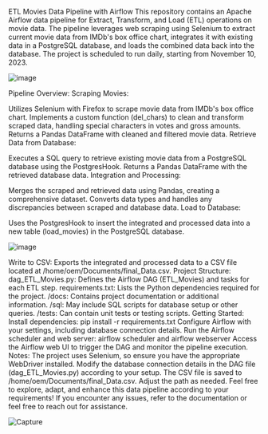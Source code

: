 ETL Movies Data Pipeline with Airflow
This repository contains an Apache Airflow data pipeline for Extract, Transform, and Load (ETL) operations on movie data. The pipeline leverages web scraping using Selenium to extract current movie data from IMDb's box office chart, integrates it with existing data in a PostgreSQL database, and loads the combined data back into the database. The project is scheduled to run daily, starting from November 10, 2023.

![image](https://github.com/Ataa55/ETL-IMDb-Movies-Pipeline/assets/115408306/eb042d25-d19d-4194-a0dc-88c514f9f6eb)

Pipeline Overview:
Scraping Movies:

Utilizes Selenium with Firefox to scrape movie data from IMDb's box office chart.
Implements a custom function (del_chars) to clean and transform scraped data, handling special characters in votes and gross amounts.
Returns a Pandas DataFrame with cleaned and filtered movie data.
Retrieve Data from Database:

Executes a SQL query to retrieve existing movie data from a PostgreSQL database using the PostgresHook.
Returns a Pandas DataFrame with the retrieved database data.
Integration and Processing:

Merges the scraped and retrieved data using Pandas, creating a comprehensive dataset.
Converts data types and handles any discrepancies between scraped and database data.
Load to Database:

Uses the PostgresHook to insert the integrated and processed data into a new table (load_movies) in the PostgreSQL database.

![image](https://github.com/Ataa55/ETL-IMDb-Movies-Pipeline/assets/115408306/d656544f-b8ae-4550-b5c1-0d81f4dab50a)

Write to CSV:
Exports the integrated and processed data to a CSV file located at /home/oem/Documents/final_Data.csv.
Project Structure:
dag_ETL_Movies.py: Defines the Airflow DAG (ETL_Movies) and tasks for each ETL step.
requirements.txt: Lists the Python dependencies required for the project.
/docs: Contains project documentation or additional information.
/sql: May include SQL scripts for database setup or other queries.
/tests: Can contain unit tests or testing scripts.
Getting Started:
Install dependencies: pip install -r requirements.txt
Configure Airflow with your settings, including database connection details.
Run the Airflow scheduler and web server: airflow scheduler and airflow webserver
Access the Airflow web UI to trigger the DAG and monitor the pipeline execution.
Notes:
The project uses Selenium, so ensure you have the appropriate WebDriver installed.
Modify the database connection details in the DAG file (dag_ETL_Movies.py) according to your setup.
The CSV file is saved to /home/oem/Documents/final_Data.csv. Adjust the path as needed.
Feel free to explore, adapt, and enhance this data pipeline according to your requirements! If you encounter any issues, refer to the documentation or feel free to reach out for assistance.

![Capture](https://github.com/Ataa55/ETL-IMDb-Movies-Pipeline/assets/115408306/58123aaf-d43e-4805-9b21-5803a8b89579)
